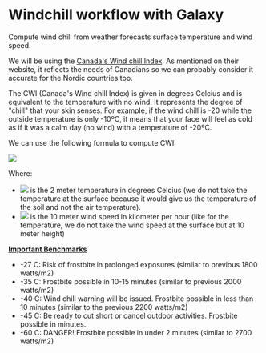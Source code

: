 # Windchill workflow with Galaxy

Compute wind chill from weather forecasts surface temperature and wind speed.

We will be using the [Canada's Wind chill Index](https://www.canada.ca/en/environment-climate-change/services/weather-health/wind-chill-cold-weather/wind-chill-index.html). As mentioned on their website, it reflects the needs of Canadians so we can probably consider it accurate for the Nordic countries too.

The CWI (Canada's Wind chill Index) is given in degrees Celcius and is equivalent to the temperature with no wind. It represents the degree of "chill" that your skin senses. For example, if the wind chill is -20 while the outside temperature is only -10ºC, it means that your face will feel as cold as if it was a calm day (no wind) with a temperature of -20ºC.

We can use the following formula to compute CWI:

<img src="https://render.githubusercontent.com/render/math?math=WCI = 13.12 %2B  0.6215 * T_{air} - 11.37 * V^{0.16} %2B 0.3965 * T_{air} * V^{0.16}">

Where:
- <img src="https://render.githubusercontent.com/render/math?math=T_{air}"> is the 2 meter temperature in degrees Celcius (we do not take the temperature at the surface because it would give us the temperature of the soil and not the air temperature).
- <img src="https://render.githubusercontent.com/render/math?math=V"> is the 10 meter wind speed in kilometer per hour (like for the temperature, we do not take the wind speed at the surface but at 10 meter height)

**[Important Benchmarks](http://www.medicine.mcgill.ca/epidemiology/hanley/c609/Material/CanadaWindChill.pdf)**
-  -27 C: Risk of frostbite in prolonged exposures (similar to previous 1800 watts/m2)
-  -35 C: Frostbite possible in 10-15 minutes (similar to previous 2000 watts/m2)
-  -40 C: Wind chill warning will be issued. Frostbite possible in less than 10 minutes (similar to the previous 2200 watts/m2)
-  -45 C: Be ready to cut short or cancel outdoor activities. Frostbite possible in minutes.
-  -60 C: DANGER! Frostbite possible in under 2 minutes (similar to 2700 watts/m2)

